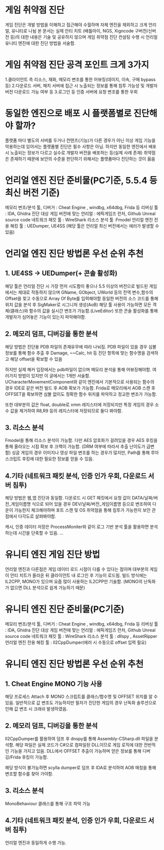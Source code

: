 # 게임 취약점 진단
게임 진단은 개발 방법을 이해하고 접근해야 수월하며 자체 엔진을 제외하고 크게 언리얼, 유니티로 나뉨
본 문서는 실제 안티 치트 (배틀아이, NGS, Xigncode 구버전/신버전 등)의 대한 내용은 기술 및 공유하지 않으며
게임 취약점 진단 컨설팅 수행 시 언리얼 유니티 엔진에 대한 진단 방법을 서술함.

# 게임 취약점 진단 공격 포인트 크게 3가지
1.클라이언트 측 리소스, 재화, 메모리 변조를 통한 어뷰징(데미지, 이속, 구매 bypass등)
2.다운로드 서버, 패치 서버에 접근 시 노출되는 정보를 통해 침투 가능성 및 개발자 버전 다운로드 가능 여부 등
3.로그인 등 인증 서버에 요청 변조를 통한 우회

# 동일한 엔진으로 배포 시 플랫폼별로 진단해야 할까?
플랫폼 마다 별도의 서버를 두거나 컨텐츠(기능)가 다른 경우가 아닌 이상
게임 기능을 악용하는데 있어서는 플랫폼별 진단은 필수 사항은 아님.
하지만 동일한 엔진에서 배포 시 노출되는 정보가 다르고 실수로 개발자 버전을 배포하는 등(실제 사례 존재)
취약점은 존재하기 때문에 보안의 수준을 판단하기 위해서는 플랫폼마다 진단하는 것이 옳음

# 언리얼 엔진 진단 준비물(PC기준, 5.5.4 등 최신 버전 기준)
메모리 변조/분석 툴, 디버거 : Cheat Engine , windbg, x64dbg, Frida 등
리버싱 툴 : IDA, Ghidra 
진단 대상 게임 버전에 맞는 언리얼 : 에픽게임즈 런처, Github Unreal source code
네트워크 패킷 툴 : WireShark
리소스 분석 툴 :Fmodel
언리얼 엔진 전용 해킹 툴 : UEDumper, UE4SS
(해당 툴은 언리얼 최신 버전에서는 에러가 발생할 수 있음)

# 언리얼 엔진 진단 방법론 우선 순위 추천
## 1. UE4SS -> UEDumper(+ 콘솔 활성화)
해당 툴은 언리얼 진단 시 가장 먼저 시도함이 좋으나
5.5 이상의 버전으로 빌드된 게임에서는 제대로 작동하지 않으며
GName, GObject, UWorld 등의 전역 변수,함수의 Offset을 찾고
수동으로 Array Of Byte를 입력해야함
동일한 버전의 소스 코드를 통해 위치 값을 분석 후 
SigMaker로 시그니처 생성(AoB)
해당 툴 사용이 가능하면 모든 객체(클래스)와 함수의 값을 실시간 변조가 가능함.(LiveEditor)
또한 콘솔 활성화를 통해 개발자가 심어놓은 기능이 있는지 파악해야함.

## 2. 메모리 덤프, 디버깅을 통한 분석
해당 방법은 진단용 PDB 파일의 존재유무에 따라 나눠짐.
PDB 파일이 있을 경우 심볼 정보를 통해 함수 추출 후 Damage, ~~Calc, hit 등
진단 항목에 맞는 함수명을 검색하고 해당 offset을 확보할 수 있음

하지만 실제 해커 입장에서는 pdb파일이 없으며 메모리 분석을 통해 어뷰징해야함.
여러가지 방법이 있지만 이 글에서는 1개만 서술함.
UCharacterMovementComponent와 같이 엔진에서 기본적으로 사용되는 함수의 경우
IDE로 같은 버전 빌드 후 AOB 확보가 가능함.
Frida로 메모리에서 AOB 스캔 후 OFFSET을 확보하면 심볼 없이도 정확한 함수 위치를 파악하고 정교한 변조가 가능함.

또한 대부분의 값은 float, double로 xmm 레지스터에 저장되지만
특정 게임의 경우 소수 값을 제거하여 R8,R9 등의 레지스터에 저장되므로 둘다 봐야함.

## 3. 리소스 분석
Fmodel을 통해 리소스 분석이 가능함.
다만 AES 암호화가 걸려있을 경우 AES 후킹을 통해 올라오는 시점 확보 후 크랙이 가능함.
(DRM 여부에 따라서 추출 난이도가 급변함)
싱글 게임의 경우 이미지나 영상 파일 변조를 하는 경우가 많지만,
Path를 통해 루아 스크립트 후킹에 대한 필요한 정보를 얻을 수 있음.

## 4.기타 (네트워크 패킷 분석, 인증 인가 우회, 다운로드 서버 침투)
해당 방법은 웹,앱 진단과 동일함.
다운로드 시 GET 패킷에서 요청 값이 DATA/날짜/버전_게임이름명 식으로 되어 있을 경우
DEV/날짜/버전_게임이름명 등으로 변조하여 다운이 가능한지 체크해야하며 
포트 스캔 및 OS 취약점을 통해 침투가 가능한지 보안 관점에서 다각도로 살펴봐야함.

캐시, 인증 데이터 저장은 ProcessMoniter와 같이 로그 기반 분석 툴을 활용하면 분석하는데 시간을 단축할 수 있음.
...

# 유니티 엔진 게임 진단 방법
언리얼 엔진과 다른점은 게임 데이터 로드 시점이 다를 수 있다는 점이며
대부분의 게임이 안티 치트가 올라온 뒤 클라이언트 내 로그인 후 기능이 로드됨.
빌드 방식에는 IL2CPP, MONO가 있으며 요즘 많이 사용하는 IL2CPP만 기술함.
(MONO의 난독화가 없으면 DLL 분석으로 쉽게 가능하기 때문)

# 유니티 엔진 진단 준비물(PC기준)
메모리 변조/분석 툴, 디버거 : Cheat Engine , windbg, x64dbg, Frida 등
리버싱 툴 : IDA, Ghidra 
진단 대상 게임 버전에 맞는 언리얼 : 에픽게임즈 런처, Github Unreal source code
네트워크 패킷 툴 : WireShark
리소스 분석 툴 : dllspy , AssetRipper
언리얼 엔진 전용 해킹 툴 : Il2CppDumper(에러 시 수동으로 offset 입력 필요)

# 유니티 엔진 진단 방법론 우선 순위 추천
## 1. Cheat Engine MONO 기능 사용
해당 프로세스 Attach 후 MONO 스크립트를 클래스/함수명 및 OFFSET 위치를 알 수 있음.
일반적으로 값 변조도 가능하지만 필자가 진단한 게임의 경우 
난독화 솔루션으로 인해 값 변조 시 크래쉬 발생하였음.

## 2. 메모리 덤프, 디버깅을 통한 분석
Il2CppDumper를 활용하여 덤프 후 dnspy를 통해 Assembly-CSharp.dll 파일을 분석함.
해당 파일은 실제 코드가 C#으로 컴파일된 DLL이므로 게임 로직에 대한 전반적인 기능을 가지고 있음.
DLL에서 OFFSET 추출이 가능하며 얻은 정보를 통해 디버깅/Frida 후킹이 가능함.

해당 방식이 불가능하면 scylla dumper로 덤프 후 IDA로 분석하여 AOB 매칭을 통해 변조할 함수를 찾아 가야함.

## 3. 리소스 분석
MonoBehaviour 클래스를 통해 구조 파악 가능

## 4.기타 (네트워크 패킷 분석, 인증 인가 우회, 다운로드 서버 침투)
언리얼 엔진과 동일하게 수행 가능.
